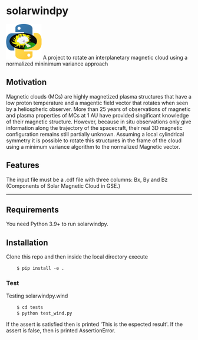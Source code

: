# solarwindpy
<img src="res/logo_SWx.jpg" width="96" height="96" />
A project to rotate an interplanetary magnetic cloud using a normalized mininimum variance approach

## Motivation
Magnetic clouds (MCs) are highly magnetized plasma structures that have a low proton
temperature and a magentic field vector that rotates when seen by a heliospheric observer.
More than 25 years of observations of magnetic and plasma properties of MCs at 1 AU
have provided singificant knowledge of their magnetic structure. However, because in situ observations 
only give information along the trajectory of the spacecraft, their real 3D magnetic configuration 
remains still partially unknown. Assuming a local cylindrical symmetry it is possible to rotate this 
structures in the frame of the cloud using a minimum variance algorithm to the normalized Magnetic
vector.

## Features
The input file must be a .cdf file with three columns: Bx, By and Bz (Components of Solar Magnetic Cloud in GSE.)


--------------------------------------------------------------------------------

## Requirements
You need Python 3.9+ to run solarwindpy.

## Installation
Clone this repo and then inside the local directory execute

        $ pip install -e .
        
### Test
Testing solarwindpy.wind

        $ cd tests
        $ python test_wind.py 
        
 If the assert is satisfied then is printed 'This is the espected result'. If the assert is false, then is printed AssertionError.
